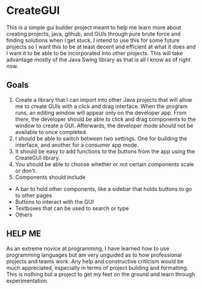# CreateGUI

This is a simple gui builder project meant to help me learn more about creating projects, 
java, github, and GUIs through pure brute force and finding solutions when i get stuck. 
I intend to use this for some future projects so I want this to be at least decent and
efficient at what it does and I want it to be able to be incorporated into other projects.
This will take advantage mostly of the Java Swing library as that is all I know as of right
now. 

## Goals

 1. Create a library that I can import into other Java projects that will allow me to create GUIs with
 a click and drag interface. When the program runs, an editing window will appear only on the developer
 app. From there, the developer should be able to click and drag components to the window to create a GUI. 
 Afterwards, the developer mode should not be available to once completed. 
 2. I should be able to switch between two settings. One for building the interface, and another for a
 consumer app mode. 
 3. It should be easy to add functions to the buttons from the app using the CreateGUI library. 
 4. You should be able to choose whether or not certain components scale or don't. 
 5. Components should include
   - A bar to hold other components, like a sidebar that holds buttons to go to other pages
   - Buttons to interact with the GUI
   - Textboxes that can be used to search or type
   - Others

## HELP ME

As an extreme novice at programming, I have learned how to use programming languages but am
very unguided as to how professional projects and teams work. Any help and constructive criticism
would be much appreciated, especially in terms of project building and formatting. This is nothing
but a project to get my feet on the ground and learn through experimentation. 